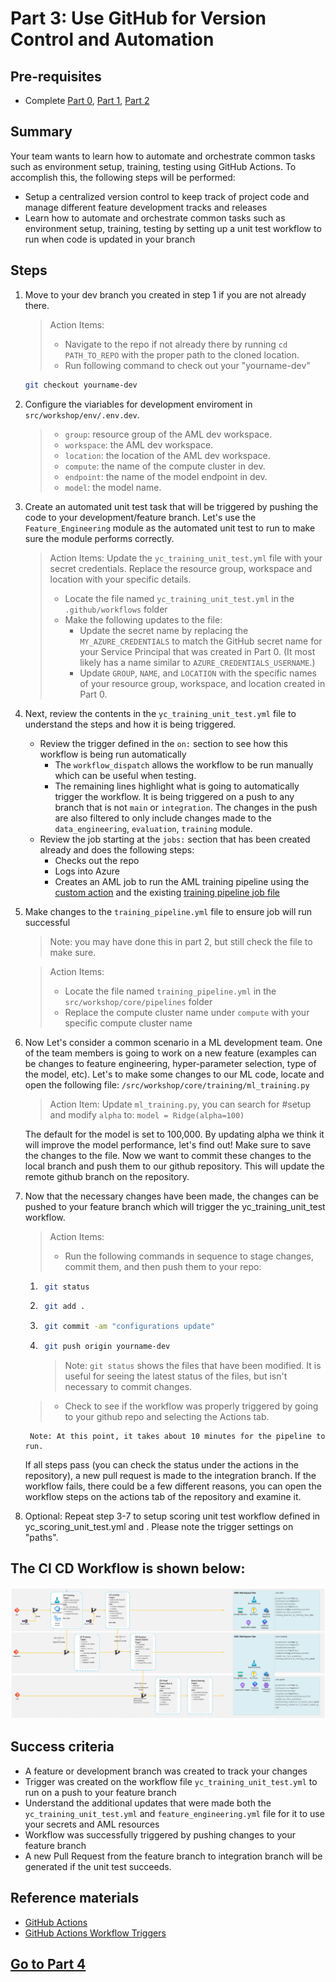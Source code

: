 
# Part 3: Use GitHub for Version Control and Automation

## Pre-requisites
- Complete [Part 0](part_0.md), [Part 1](part_1.md), [Part 2](part_2.md)

## Summary
Your team wants to learn how to automate and orchestrate common tasks such as environment setup, training, testing using GitHub Actions. To accomplish this, the following steps will be performed:
- Setup a centralized version control to keep track of project code and manage different feature development tracks and releases
- Learn how to automate and orchestrate common tasks such as environment setup, training, testing by setting up a unit test workflow to run when code is updated in your branch

## Steps
1. Move to your dev branch you created in step 1 if you are not already there.

    > Action Items: 
    > - Navigate to the repo if not already there by running ```cd PATH_TO_REPO``` with the proper path to the cloned location.
    > - Run following command to check out your "yourname-dev"
        
    ```bash
    git checkout yourname-dev
    ```
2. Configure the viariables for development enviroment in `src/workshop/env/.env.dev`.

    > - `group`: resource group of the AML dev workspace.
    > - `workspace`: the AML dev workspace.
    > - `location`: the location of the AML dev workspace.
    > - `compute`: the name of the compute cluster in dev.
    > - `endpoint`: the name of the model endpoint in dev.
    > - `model`: the model name.
    
3. Create an automated unit test task that will be triggered by pushing the code to your development/feature branch. Let's use the ```Feature_Engineering``` module as the automated unit test to run to make sure the module performs correctly.

    > Action Items: Update the `yc_training_unit_test.yml` file with your secret credentials. Replace the resource group, workspace and location with your specific details.
    > - Locate the file named `yc_training_unit_test.yml` in the `.github/workflows` folder
    > - Make the following updates to the file: 
    >     - Update the secret name by replacing the ```MY_AZURE_CREDENTIALS``` to match the GitHub secret name for your Service Principal that was created in Part 0. (It most likely has a name similar to ```AZURE_CREDENTIALS_USERNAME```.)
    >     - Update `GROUP`, `NAME`, and `LOCATION` with the specific names of your resource group, workspace, and location created in Part 0.

4. Next, review the contents in the ```yc_training_unit_test.yml``` file to understand the steps and how it is being triggered.

    - Review the trigger defined in the `on:` section to see how this workflow is being run automatically
        - The `workflow_dispatch` allows the workflow to be run manually which can be useful when testing.
        - The remaining lines highlight what is going to automatically trigger the workflow. It is being triggered on a push to any branch that is not `main` or `integration`. The changes in the push are also filtered to only include changes made to the `data_engineering`, `evaluation`, `training` module. 
    -  Review the job starting at the `jobs:` section that has been created already and does the following steps:
        - Checks out the repo
        - Logs into Azure
        - Creates an AML job to run the AML training pipeline using the [custom action](../../../.github/actions/aml-job-create/action.yaml) and the existing [training pipeline job file](../core/pipelines/training_pipeline.yml)

5. Make changes to the `training_pipeline.yml` file to ensure job will run successful
    > Note: you may have done this in part 2, but still check the file to make sure.

    > Action Items:
    > - Locate the file named ```training_pipeline.yml``` in the ```src/workshop/core/pipelines``` folder
    > - Replace the compute cluster name under `compute` with your specific compute cluster name

6. Now Let's consider a common scenario in a ML development team. One of the team members is going to work on a new feature (examples can be changes to feature engineering, hyper-parameter selection, type of the model, etc). Let's to make some changes to our ML code, locate and open the following file: ```/src/workshop/core/training/ml_training.py```

    >Action Item: Update `ml_training.py`, you can search for #setup and modify `alpha` to: `model = Ridge(alpha=100)`

    The default for the model is set to 100,000. By updating alpha we think it will improve the model performance, let's find out! Make sure to save the changes to the file. Now we want to commit these changes to the local branch and push them to our github repository. This will update the remote github branch on the repository.
    
7. Now that the necessary changes have been made, the changes can be pushed to your feature branch which will trigger the yc_training_unit_test workflow.

    > Action Items:
    > - Run the following commands in sequence to stage changes, commit them, and then push them to your repo:
    1. ```bash 
        git status
        ```
    2. ```bash 
        git add .
        ```
    3. ```bash
        git commit -am "configurations update"
        ```
    4. ```bash
        git push origin yourname-dev
        ```
        > Note: `git status` shows the files that have been modified. It is useful for seeing the latest status of the files, but isn't necessary to commit changes.

    > - Check to see if the workflow was properly triggered by going to your github repo and selecting the Actions tab.
  
        Note: At this point, it takes about 10 minutes for the pipeline to run.

    If all steps pass (you can check the status under the actions in the repository), a new pull request is made to the integration branch. If the workflow fails, there could be a few different reasons, you can open the workflow steps on the actions tab of the repository and examine it. 
    
8. Optional: Repeat step 3-7 to setup scoring unit test workflow defined in yc_scoring_unit_test.yml and . Please note the trigger settings on "paths". 


## The CI CD Workflow is shown below:
![pipeline](images/mlops_workflow_example1.jpeg)

## Success criteria
- A feature or development branch was created to track your changes
- Trigger was created on the workflow file ```yc_training_unit_test.yml``` to run on a push to your feature branch
- Understand the additional updates that were made both the ```yc_training_unit_test.yml``` and ```feature_engineering.yml``` file for it to use your secrets and AML resources
- Workflow was successfully triggered by pushing changes to your feature branch
- A new Pull Request from the feature branch to integration branch will be generated if the unit test succeeds.  

## Reference materials
- [GitHub Actions](https://github.com/features/actions)
- [GitHub Actions Workflow Triggers](https://docs.github.com/en/actions/using-workflows/events-that-trigger-workflows)


## [Go to Part 4](part_4.md)
